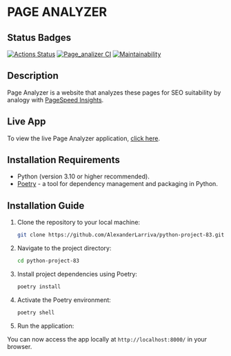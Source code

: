 # **PAGE ANALYZER**

## Status Badges

[![Actions Status](https://github.com/AlexanderLarriva/python-project-83/workflows/hexlet-check/badge.svg)](https://github.com/AlexanderLarriva/python-project-83/actions) [![Page_analizer CI](https://github.com/AlexanderLarriva/python-project-83/actions/workflows/check_work.yml/badge.svg)](https://github.com/AlexanderLarriva/python-project-83/actions/workflows/check_work.yml) [![Maintainability](https://api.codeclimate.com/v1/badges/2d3aa19d07112765fee1/maintainability)](https://codeclimate.com/github/AlexanderLarriva/python-project-83/maintainability)

## Description

Page Analyzer is a website that analyzes these pages for SEO suitability by analogy with [PageSpeed Insights](https://pagespeed.web.dev/).

## Live App

To view the live Page Analyzer application, [click here](https://python-page-analyzer-ru.onrender.com/).

## Installation Requirements

- Python (version 3.10 or higher recommended).
- [Poetry](https://python-poetry.org/docs/#installation) - a tool for dependency management and packaging in Python.

## Installation Guide

1. Clone the repository to your local machine:

   ```bash
   git clone https://github.com/AlexanderLarriva/python-project-83.git

2. Navigate to the project directory:

    ```bash
    cd python-project-83

3. Install project dependencies using Poetry:

    ```bash
    poetry install

4. Activate the Poetry environment:

    ```bash
    poetry shell

5. Run the application:

You can now access the app locally at `http://localhost:8000/` in your browser.
